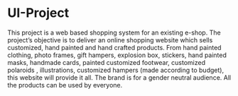 # UI-Project
This project is a web based shopping system for an existing e-shop. The project’s objective is to deliver an online shopping website which sells customized, hand painted and hand crafted products. From hand painted clothing, photo frames, gift hampers, explosion box, stickers, hand painted masks, handmade cards, painted customized footwear, customized polaroids , illustrations, customized hampers (made according to budget), this website will provide it all. The brand is for a gender neutral audience. All the products can be used by everyone.
